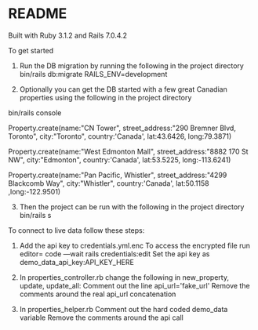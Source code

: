 # README

Built with Ruby 3.1.2 and Rails 7.0.4.2 

To get started

1. Run the DB migration by running the following in the project directory bin/rails db:migrate RAILS_ENV=development 

2. Optionally you can get the DB started with a few great Canadian properties using the following in the project directory

bin/rails console

Property.create(name:"CN Tower", street_address:"290 Bremner Blvd, Toronto", city:"Toronto", country:'Canada', lat:43.6426, long:79.3871)

Property.create(name:"West Edmonton Mall", street_address:"8882 170 St NW", city:"Edmonton", country:'Canada', lat:53.5225, long:-113.6241)

Property.create(name:"Pan Pacific, Whistler", street_address:"4299 Blackcomb Way", city:"Whistler", country:'Canada', lat:50.1158 ,long:-122.9501)

3. Then the project can be run with the following in the project directory bin/rails s

To connect to live data follow these steps:

1. Add the api key to credentials.yml.enc
To access the encrypted file run editor= code —wait rails credentials:edit
Set the api key as demo_data_api_key:API_KEY_HERE

2. In properties_controller.rb change the following in new_property, update, update_all:
Comment out the line api_url='fake_url'
Remove the comments around the real api_url concatenation

3. In properties_helper.rb 
Comment out the hard coded demo_data variable
Remove the comments around the api call


